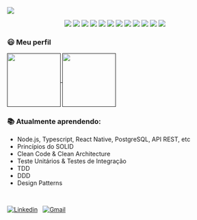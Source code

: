 <img align="center" src="https://images.unsplash.com/photo-1601677492421-a9ec2452ca57?ixid=MnwxMjA3fDB8MHxwaG90by1wYWdlfHx8fGVufDB8fHx8&ixlib=rb-1.2.1&auto=format&fit=crop&w=1000&q=80&h=200" />

<br>

<p align="center">
  <img src="https://img.shields.io/badge/Windows-fff?logo=windows&logoColor=blue" />
  <img src="https://img.shields.io/badge/Linux_Mint-fff?logo=linux-mint&logoColor=green" />
  <img src="https://img.shields.io/badge/TypeScript-fff?logo=typescript&logoColor=blue" />
  <img src="https://img.shields.io/badge/JavaScript-fff?logo=javascript&logoColor=yellow" />
  <img src="https://img.shields.io/badge/HTML5-fff?logo=html5&logoColor=red" />
  <img src="https://img.shields.io/badge/CSS3-fff?logo=css3&logoColor=blue" />
  <img src="https://img.shields.io/badge/Node.js-fff?logo=Node.js&logoColor=green" />
  <img src="https://img.shields.io/badge/React-fff?logo=react&logoColor=61DAFB" />
  <img src="https://img.shields.io/badge/PostgreSQL-fff?logo=postgresql&logoColor=blue" />
  <img src="https://img.shields.io/badge/MongoDB-fff?logo=mongodb&logoColor=green" />
  <img src="https://img.shields.io/badge/Docker-fff?logo=docker&logoColor=blue" />
  <img src="https://img.shields.io/badge/More...-fff" />
</p>

### 😃 Meu perfil

<a href="">
  <img align="center" src="https://github-readme-stats.vercel.app/api/top-langs/?username=Vantercarlos&layout=compact&langs_count=4&show_icons=true&theme=dark" height="125" />
</a>
<a href="">
  <img align="center" src="https://github-readme-stats.vercel.app/api?username=Vantercarlos?hide=issues&show_icons=true&theme=dark" height="125" />
</a>

<br>

### :books: Atualmente aprendendo:
  - Node.js, Typescript, React Native, PostgreSQL, API REST, etc
  - Princípios do SOLID
  - Clean Code & Clean Architecture
  - Teste Unitários & Testes de Integração
  - TDD
  - DDD
  - Design Patterns

<br>

[![Linkedin](https://img.shields.io/badge/Linkedin-%F0%9F%91%8B-fff?logo=linkedin&labelColor=006494)](https://www.linkedin.com/in/vantercarlos-quaresma-caetano-14b993146/)
&nbsp;
[![Gmail](https://img.shields.io/badge/Gmail-%F0%9F%91%8B-fff?logo=gmail&labelColor=BB001B&logoColor=white)](mailto:vantercarlosti@gmail.com)
